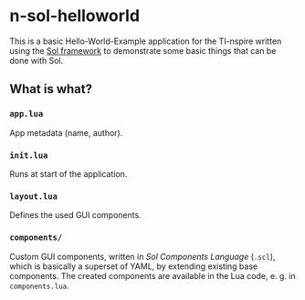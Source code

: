 
# n-sol-helloworld

This is a basic Hello-World-Example application for the TI-nspire
written using the [Sol framework](https://github.com/alexcoder04/sol)
to demonstrate some basic things that can be done with Sol.

## What is what?

### `app.lua`

App metadata (name, author).

### `init.lua`

Runs at start of the application.

### `layout.lua`

Defines the used GUI components.

### `components/`

Custom GUI components, written in *Sol Components Language* (`.scl`),
which is basically a superset of YAML, by extending existing base components.
The created components are available in the Lua code, e. g. in `components.lua`.

